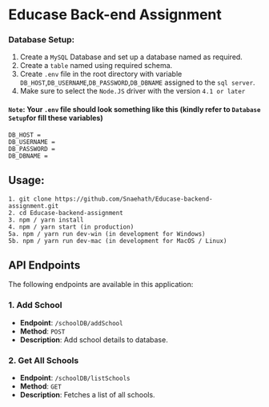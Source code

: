 # Educase Back-end Assignment

### Database Setup:

1. Create a `MySQL` Database and set up a database named as required.
2. Create a `table` named using required schema.
3. Create `.env` file in the root directory with variable `DB_HOST`,`DB_USERNAME`,`DB_PASSWORD`,`DB_DBNAME` assigned to the `sql server`.
4. Make sure to select the `Node.JS` driver with the version `4.1 or later`

#### `Note`: Your `.env` file should look something like this (kindly refer to `Database Setup`for fill these variables)

```
DB_HOST =
DB_USERNAME =
DB_PASSWORD =
DB_DBNAME =
```

## Usage:

```
1. git clone https://github.com/Snaehath/Educase-backend-assignment.git
2. cd Educase-backend-assignment
3. npm / yarn install
4. npm / yarn start (in production)
5a. npm / yarn run dev-win (in development for Windows)
5b. npm / yarn run dev-mac (in development for MacOS / Linux)
```

## API Endpoints

The following endpoints are available in this application:

### 1. Add School

- **Endpoint**: `/schoolDB/addSchool`
- **Method**: `POST`
- **Description**: Add school details to database.

### 2. Get All Schools

- **Endpoint**: `/schoolDB/listSchools`
- **Method**: `GET`
- **Description**: Fetches a list of all schools.
